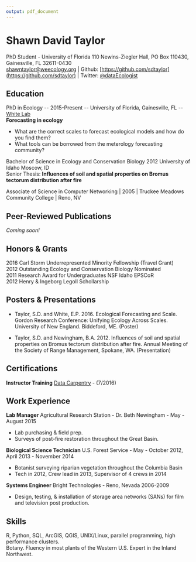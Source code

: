 ```yaml
---
output: pdf_document
---
```

Shawn David Taylor
=============================
PhD Student - University of Florida
110 Newins-Ziegler Hall,  PO Box 110430,  Gainesville, FL 32611-0430  
shawntaylor@weecology.org | Github: [https://github.com/sdtaylor](https://github.com/sdtaylor) | Twitter: [@dataEcologist](https://twitter.com/dataEcologist)  

## Education

PhD in Ecology -- 2015-Present -- University of Florida, Gainesville, FL -- [White Lab](whitelab.weecology.org)  
**Forecasting in ecology**  
- What are the correct scales to forecast ecological models and how do you find them?  
- What tools can be borrowed from the meterology forecasting community?  

Bachelor of Science in Ecology and Conservation Biology
2012 University of Idaho Moscow, ID  
Senior Thesis: **Influences of soil and spatial properties on Bromus tectorum distribution after fire**  

Associate of Science in Computer Networking | 2005 | Truckee Meadows Community College | Reno, NV

## Peer-Reviewed Publications  

*Coming soon!*

## Honors & Grants

2016 Carl Storm Underrepresented Minority Fellowship (Travel Grant)  
2012 Outstanding Ecology and Conservation Biology Nominated  
2011 Research Award for Undergraduates NSF Idaho EPSCoR  
2012 Henry & Ingeborg Legoll Schollarship  

## Posters & Presentations

- Taylor, S.D. and White, E.P. 2016. Ecological Forecasting and Scale. Gordon Research Conference: Unifying Ecology Across Scales. University of New England. Biddeford, ME. (Poster)

- Taylor, S.D. and Newingham, B.A. 2012. Influences of soil and spatial properties on Bromus tectorum distribution after fire. Annual Meeting of the Society of Range Management, Spokane, WA. (Presentation)

## Certifications

**Instructor Training** [Data Carpentry](https://software-carpentry.org/index.html) - (7/2016)  

## Work Experience
**Lab Manager** Agricultural Research Station - Dr. Beth Newingham - May - August 2015   
 - Lab purchasing & field prep.  
 - Surveys of post-fire restoration throughout the Great Basin.  

**Biological Science Technician** U.S. Forest Service - May - October 2012, April 2013 - November 2014   
 - Botanist surveying riparian vegetation throughout the Columbia Basin  
 - Tech in 2012, Crew lead in 2013, Supervisor of 4 crews in 2014  

**Systems Engineer** Bright Technologies - Reno, Nevada 2006-2009  
 - Design, testing, & installation of storage area networks (SANs) for film and television post production.  

## Skills  

R, Python, SQL, ArcGIS, QGIS, UNIX/Linux, parallel programming, high performance clusters.   
Botany. Fluency in most plants of the Western U.S. Expert in the Inland Northwest. 
